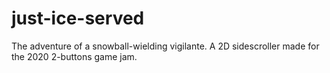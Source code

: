 # just-ice-served
The adventure of a snowball-wielding vigilante. A 2D sidescroller made for the 2020 2-buttons game jam.
